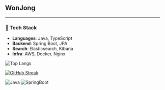 ## WonJong 
--- 
### 🔧 Tech Stack
- **Languages**: Java, TypeScript
- **Backend**: Spring Boot, JPA
- **Search**: Elasticsearch, Kibana
- **Infra**: AWS, Docker, Nginx

![Top Langs](https://github-readme-stats.vercel.app/api/top-langs/?username=dnjswhdzld&layout=compact)

[![GitHub Streak](https://github-readme-streak-stats.herokuapp.com/?user=dnjswhdzld)](https://git.io/streak-stats)

![Java](https://img.shields.io/badge/Java-007396?style=flat&logo=java&logoColor=white)
![SpringBoot](https://img.shields.io/badge/SpringBoot-6DB33F?style=flat&logo=springboot&logoColor=white)

